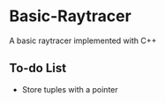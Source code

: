 # Basic-Raytracer
A basic raytracer implemented with C++

## To-do List
- Store tuples with a pointer